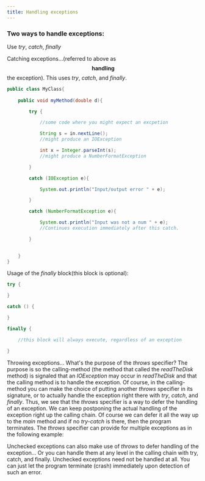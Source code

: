 ```yaml
---
title: Handling exceptions
---
```


### Two ways to handle exceptions:
	
Use *try*, *catch*, *finally*

Catching exceptions...(referred to above as $$ \boldsymbol {handling} $$ the exception). This uses *try*, *catch*, and *finally*.

```java
public class MyClass{
	
	public void myMethod(double d){

		try {

			//some code where you might expect an excpetion

			String s = in.nextLine();
			//might produce an IOException

			int x = Integer.parseInt(s);
			//might produce a NumberFormatException

		}

		catch (IOException e){

			System.out.println("Input/output error " + e);

		}

		catch (NumberFormatException e){

			System.out.println("Input was not a num " + e);
			//Continues execution immediately after this catch.

		}

 
	}
}
```

Usage of the *finally* block(this block is optional):

```java
try {

}

catch () {

}

finally {

	//this block will always execute, regardless of an exception

}
```


Throwing exceptions... 
What's the purpose of the *throws* specifier? 
The purpose is so the calling-method (the method that called the *readTheDisk* method) is signaled that an *IOException* may occur in *readTheDisk* and that the calling method is to handle the exception. 
Of course, in the calling-method you can make the choice of putting another *throws* specifier in its signature, or to actually handle the exception right there with *try*, *catch*, and *finally*. 
Thus, we see that the *throws* specifier is a way to defer the handling of an exception. We can keep postponing the actual handling of the exception right up the calling chain. 
Of course we can defer it all the way up to the *main* method and if no *try-catch* is there, then the program terminates. The *throws* specifier can provide for multiple exceptions as in the following example:


Unchecked exceptions can also make use of *throws* to defer handling of the exception...
Or you can handle them at any level in the calling chain with try, catch, and finally. 
Unchecked exceptions need not be handled at all. You can just let the program terminate (crash) immediately upon detection of such an error.







